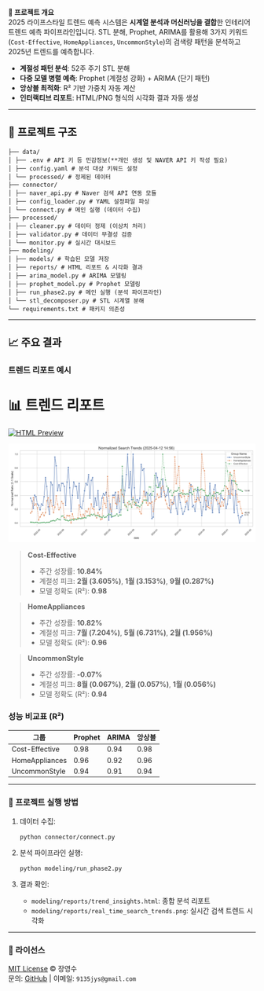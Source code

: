 **📘 프로젝트 개요**  
2025 라이프스타일 트렌드 예측 시스템은 **시계열 분석과 머신러닝을 결합**한 인테리어 트렌드 예측 파이프라인입니다. STL 분해, Prophet, ARIMA를 활용해 3가지 키워드(`Cost-Effective`, `HomeAppliances`, `UncommonStyle`)의 검색량 패턴을 분석하고 2025년 트렌드를 예측합니다.

- **계절성 패턴 분석**: 52주 주기 STL 분해
- **다중 모델 병렬 예측**: Prophet (계절성 강화) + ARIMA (단기 패턴)
- **앙상블 최적화**: R² 기반 가중치 자동 계산
- **인터랙티브 리포트**: HTML/PNG 형식의 시각화 결과 자동 생성

---

## 📂 프로젝트 구조
```
├── data/                  
│ ├── .env # API 키 등 민감정보(**개인 생성 및 NAVER API 키 작성 필요)
│ ├── config.yaml # 분석 대상 키워드 설정
│ └── processed/ # 정제된 데이터
├── connector/
│ ├── naver_api.py # Naver 검색 API 연동 모듈
│ ├── config_loader.py # YAML 설정파일 파싱
│ └── connect.py # 메인 실행 (데이터 수집)
├── processed/
│ ├── cleaner.py # 데이터 정제 (이상치 처리)
│ ├── validator.py # 데이터 무결성 검증
│ └── monitor.py # 실시간 대시보드
├── modeling/
│ ├── models/ # 학습된 모델 저장
│ ├── reports/ # HTML 리포트 & 시각화 결과
│ ├── arima_model.py # ARIMA 모델링
│ ├── prophet_model.py # Prophet 모델링
│ ├── run_phase2.py # 메인 실행 (분석 파이프라인)
│ └── stl_decomposer.py # STL 시계열 분해
└── requirements.txt # 패키지 의존성
```

---

## 📈 주요 결과
### 트렌드 리포트 예시

# 📊 트렌드 리포트

[![HTML Preview](https://img.shields.io/badge/HTML_Preview-Open_in_Tab-green)](https://htmlpreview.github.io/?https://github.com/Yeongsoo-Jang/2025-LifeStyleTrend-Analysis/blob/main/modeling/reports/trend_insights.html)

![정규화된 트렌드 시각화](./modeling/reports/real_time_search_trends.png)

> **Cost-Effective**  
> - 주간 성장률: **10.84%**  
> - 계절성 피크: **2월 (3.605%)**, **1월 (3.153%)**, **9월 (0.287%)**  
> - 모델 정확도 (R²): **0.98**

> **HomeAppliances**  
> - 주간 성장률: **10.82%**  
> - 계절성 피크: **7월 (7.204%)**, **5월 (6.731%)**, **2월 (1.956%)**  
> - 모델 정확도 (R²): **0.96**

> **UncommonStyle**  
> - 주간 성장률: **-0.07%**  
> - 계절성 피크: **8월 (0.067%)**, **2월 (0.057%)**, **1월 (0.056%)**  
> - 모델 정확도 (R²): **0.94**




### 성능 비교표 (R²)
| 그룹           | Prophet | ARIMA | 앙상블 |
|----------------|---------|-------|--------|
| Cost-Effective | 0.98    | 0.94  | 0.98   |
| HomeAppliances | 0.96    | 0.92  | 0.96   |
| UncommonStyle  | 0.94    | 0.91  | 0.94   |

---

### 🚀 프로젝트 실행 방법

1. 데이터 수집:
    ```
    python connector/connect.py
    ```

2. 분석 파이프라인 실행:
    ```
    python modeling/run_phase2.py
    ```

3. 결과 확인:
    - `modeling/reports/trend_insights.html`: 종합 분석 리포트  
    - `modeling/reports/real_time_search_trends.png`: 실시간 검색 트렌드 시각화  

---

### 📜 라이선스
[MIT License](LICENSE) © 장영수  
문의: [GitHub](https://github.com/Yeongsoo-Jang) | 이메일: `9135jys@gmail.com`
